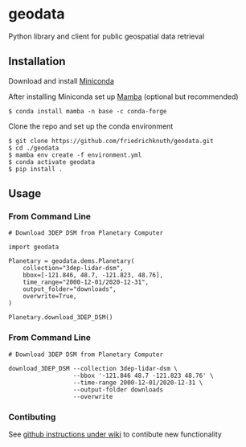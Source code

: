 # geodata
Python library and client for public geospatial data retrieval


## Installation

Download and install [Miniconda](https://docs.conda.io/en/latest/miniconda.html)  

After installing Miniconda set up [Mamba](https://mamba.readthedocs.io/en/latest/installation.html) (optional but recommended)
```
$ conda install mamba -n base -c conda-forge
```
Clone the repo and set up the conda environment  

```
$ git clone https://github.com/friedrichknuth/geodata.git
$ cd ./geodata
$ mamba env create -f environment.yml
$ conda activate geodata
$ pip install .
```

## Usage

### From Command Line

```
# Download 3DEP DSM from Planetary Computer

import geodata

Planetary = geodata.dems.Planetary(
    collection="3dep-lidar-dsm",
    bbox=[-121.846, 48.7, -121.823, 48.76],
    time_range="2000-12-01/2020-12-31",
    output_folder="downloads",
    overwrite=True,
)

Planetary.download_3DEP_DSM()

```

### From Command Line

```
# Download 3DEP DSM from Planetary Computer

download_3DEP_DSM --collection 3dep-lidar-dsm \
                  --bbox '-121.846 48.7 -121.823 48.76' \
                  --time-range 2000-12-01/2020-12-31 \
                  --output-folder downloads
                  --overwrite

```
### Contibuting
See [github instructions under wiki](https://github.com/friedrichknuth/geodata/wiki/Contributing-to-geodata) to contibute new functionality
